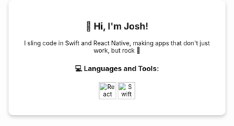 <div align="center">
  <div style="background: white; border-radius: 10px; box-shadow: 0 4px 8px 0 rgba(0,0,0,0.2); max-width: 600px; margin: -50px auto; padding: 20px;">
    <h2>👋 Hi, I'm Josh!</h2>
    <p> I sling code in Swift and React Native, making apps that don't just work, but rock 🤘</p>
    <h3>💻 Languages and Tools:</h3>
    <p>
      <img src="https://fontawesome.com/icons/react?f=brands&s=solid" alt="React Native" width="40" height="40"/>
      <img src="https://fontawesome.com/icons/swift?f=brands&s=solid" alt="Swift" width="40" height="40"/>
  </div>
</div>
